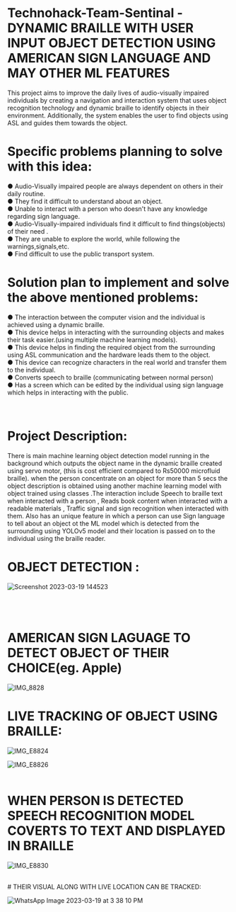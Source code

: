 # Technohack-Team-Sentinal - DYNAMIC BRAILLE WITH USER INPUT OBJECT DETECTION USING AMERICAN SIGN LANGUAGE AND MAY OTHER ML FEATURES
This project aims to improve the daily lives of audio-visually impaired individuals by creating a navigation and interaction system that uses object recognition technology and dynamic braille to identify objects in their environment. Additionally, the system enables the user to find objects using ASL and guides them towards the object. 

# Specific problems  planning to solve with this idea: <br/>
● Audio-Visually impaired people are always dependent on others in their daily
routine.<br/>
● They find it difficult to understand about an object.<br/>
● Unable to interact with a person who doesn't have any knowledge regarding sign
language.<br/>
● Audio-Visually-impaired individuals find it difficult to find things(objects) of their
need .<br/>
● They are unable to explore the world, while following the warnings,signals,etc.<br/>
● Find difficult to use the public transport system.<br/>


 # Solution plan to implement and solve the above mentioned problems:<br/>
● The interaction between the computer vision and the individual is achieved using
a dynamic braille.<br/>
● This device helps in interacting with the surrounding objects and makes their task
easier.(using multiple machine learning models).<br/>
● This device helps in finding the required object from the surrounding using ASL
communication and the hardware leads them to the object.<br/>
● This device can recognize characters in the real world and transfer them to the
individual.<br/>
● Converts speech to braille (communicating between normal person)<br/>
● Has a screen which can be edited by the individual using sign language which
helps in interacting with the public.<br/>
<br/>
<br/>
# Project Description:
There is main machine learning object detection model running in the background which outputs the object name in the dynamic braille created using servo motor,
(this is cost efficient compared to Rs50000 microfluid braille).
when the person concentrate on an object for more than 5 secs the object description is obtained using another machine learning model with object trained using classes
.The interaction include Speech to braille text when interacted with a person , Reads book content when interacted with a readable materials , Traffic signal and sign recognition when interacted with them.
Also has an unique feature in which a person can use Sign language to tell about an object ot the ML model which is detected from the surrounding using YOLOv5 model and their location is passed on to the individual using the braille reader.
# OBJECT DETECTION :
![Screenshot 2023-03-19 144523](https://user-images.githubusercontent.com/98375679/226165654-196b8d23-1a95-4b1b-98df-9a644f5d5a6f.png)
<br/>
<br/>
<br/>
<br/>
# AMERICAN SIGN LAGUAGE TO DETECT OBJECT OF THEIR CHOICE(eg. Apple)
![IMG_8828](https://user-images.githubusercontent.com/98375679/226167902-ff271daa-729c-43d5-949f-423eb85aee68.PNG)

# LIVE TRACKING OF OBJECT USING BRAILLE:
![IMG_E8824](https://user-images.githubusercontent.com/98375679/226167549-54f3945b-001f-44a1-aab5-79a2489193fc.JPG)
<br/>

![IMG_E8826](https://user-images.githubusercontent.com/98375679/226167652-300db26e-16ca-4c8b-9e35-168b0fd42e83.JPG)
<br/>
<br/>
# WHEN PERSON IS DETECTED SPEECH RECOGNITION MODEL COVERTS TO TEXT AND DISPLAYED IN BRAILLE

![IMG_E8830](https://user-images.githubusercontent.com/98375679/226168353-3b893654-25d6-4857-99af-8af1e3009f8a.JPG)

<br/>
 # THEIR VISUAL ALONG WITH LIVE LOCATION CAN BE TRACKED:

![WhatsApp Image 2023-03-19 at 3 38 10 PM](https://user-images.githubusercontent.com/98375679/226168956-235bc8cf-343c-4f56-9f8b-b7e204c771b2.jpeg)

